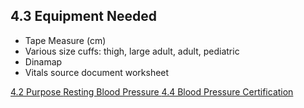 ## 4.3 Equipment Needed

* Tape Measure (cm)
* Various size cuffs: thigh, large adult, adult, pediatric
* Dinamap
* Vitals source document worksheet


<div class="center">
<div class="btn-group">
  <a href=":pages_path:/manuals/resting-blood-pressure/4-02-purpose.md" class="btn btn-default">
    <span class="glyphicon glyphicon-chevron-left"></span>
    4.2 Purpose
  </a>

  <a href=":pages_path:/manuals/resting-blood-pressure" class="btn btn-default">
    <span class="glyphicon glyphicon-chevron-up"></span>
    Resting Blood Pressure
  </a>

  <a href=":pages_path:/manuals/resting-blood-pressure/4-04-bp-certification.md" class="btn btn-success">
    4.4 Blood Pressure Certification
    <span class="glyphicon glyphicon-chevron-right"></span>
  </a>
</div>
</div>
